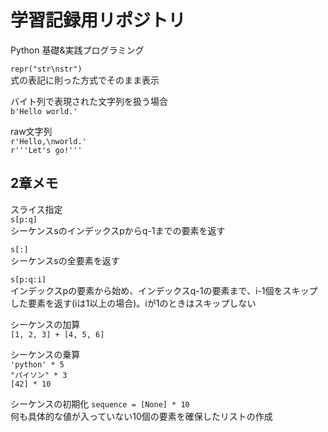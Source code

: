 # 学習記録用リポジトリ

Python 基礎&実践プログラミング


`repr("str\nstr")`  
式の表記に則った方式でそのまま表示

バイト列で表現された文字列を扱う場合  
`b'Hello world.'`

raw文字列  
`r'Hello,\nworld.'`  
`r'''Let's go!'''`


## 2章メモ

スライス指定  
`s[p:q]`  
シーケンスsのインデックスpからq-1までの要素を返す

`s[:]`  
シーケンスsの全要素を返す

`s[p:q:i]`  
インデックスpの要素から始め、インデックスq-1の要素まで、i-1個をスキップした要素を返す(iは1以上の場合)。iが1のときはスキップしない

シーケンスの加算  
`[1, 2, 3] + [4, 5, 6]`

シーケンスの乗算  
`'python' * 5`  
`"パイソン" * 3`  
`[42] * 10`  

シーケンスの初期化
`sequence = [None] * 10`  
何も具体的な値が入っていない10個の要素を確保したリストの作成


